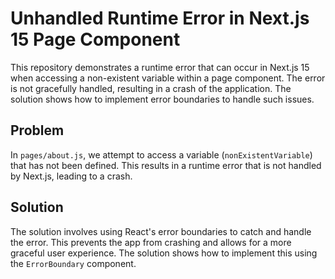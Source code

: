 # Unhandled Runtime Error in Next.js 15 Page Component

This repository demonstrates a runtime error that can occur in Next.js 15 when accessing a non-existent variable within a page component. The error is not gracefully handled, resulting in a crash of the application.  The solution shows how to implement error boundaries to handle such issues.

## Problem

In `pages/about.js`, we attempt to access a variable (`nonExistentVariable`) that has not been defined. This results in a runtime error that is not handled by Next.js, leading to a crash.

## Solution

The solution involves using React's error boundaries to catch and handle the error.  This prevents the app from crashing and allows for a more graceful user experience.  The solution shows how to implement this using the `ErrorBoundary` component. 